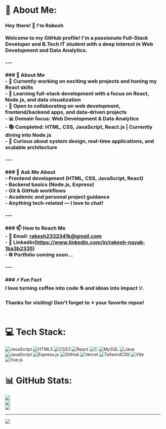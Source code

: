 # 💫 About Me:
### Hey there! 👋 I'm Rakesh<br><br>Welcome to my GitHub profile! I'm a passionate Full-Stack Developer and B.Tech IT student with a deep interest in Web Development and Data Analytics.<br><br>---<br><br>### 🚀 About Me<br>- 🔭 Currently working on exciting web projects and honing my React skills  <br>- 🌱 Learning full-stack development with a focus on React, Node.js, and data visualization  <br>- 👯 Open to collaborating on web development, frontend/backend apps, and data-driven projects  <br>- 📊 Domain focus: Web Development & Data Analytics  <br>- 📚 Completed: HTML, CSS, JavaScript, React.js | Currently diving into Node.js   <br>- 🧠 Curious about system design, real-time applications, and scalable architecture  <br><br>---<br><br>### 💬 Ask Me About<br>- Frontend development (HTML, CSS, JavaScript, React)<br>- Backend basics (Node.js, Express)<br>- Git & GitHub workflows<br>- Academic and personal project guidance<br>- Anything tech-related — I love to chat!<br><br>---<br><br>### 📫 How to Reach Me<br>- 📧 Email: rakesh2332341k@gmail.com<br>- 💼 LinkedIn(https://www.linkedin.com/in/rakesh-nayak-1ba3b2335)<br>- 🌐 Portfolio coming soon...<br><br>---<br><br>### ⚡ Fun Fact<br>I love turning coffee into code ☕ and ideas into impact 💡.<br><br>Thanks for visiting! Don't forget to ⭐ your favorite repos!<br><br>




# 💻 Tech Stack:
![JavaScript](https://img.shields.io/badge/javascript-%23323330.svg?style=for-the-badge&logo=javascript&logoColor=%23F7DF1E) ![HTML5](https://img.shields.io/badge/html5-%23E34F26.svg?style=for-the-badge&logo=html5&logoColor=white) ![CSS3](https://img.shields.io/badge/css3-%231572B6.svg?style=for-the-badge&logo=css3&logoColor=white) ![React](https://img.shields.io/badge/react-%2320232a.svg?style=for-the-badge&logo=react&logoColor=%2361DAFB) ![C](https://img.shields.io/badge/c-%2300599C.svg?style=for-the-badge&logo=c&logoColor=white) ![MySQL](https://img.shields.io/badge/mysql-4479A1.svg?style=for-the-badge&logo=mysql&logoColor=white) ![Java](https://img.shields.io/badge/java-%23ED8B00.svg?style=for-the-badge&logo=openjdk&logoColor=white) ![JavaScript](https://img.shields.io/badge/javascript-%23323330.svg?style=for-the-badge&logo=javascript&logoColor=%23F7DF1E) ![Express.js](https://img.shields.io/badge/express.js-%23404d59.svg?style=for-the-badge&logo=express&logoColor=%2361DAFB) ![GitHub](https://img.shields.io/badge/github-%23121011.svg?style=for-the-badge&logo=github&logoColor=white) ![Vercel](https://img.shields.io/badge/vercel-%23000000.svg?style=for-the-badge&logo=vercel&logoColor=white) ![TailwindCSS](https://img.shields.io/badge/tailwindcss-%2338B2AC.svg?style=for-the-badge&logo=tailwind-css&logoColor=white) ![Vite](https://img.shields.io/badge/vite-%23646CFF.svg?style=for-the-badge&logo=vite&logoColor=white) ![Vue.js](https://img.shields.io/badge/vue.js-%2335495e.svg?style=for-the-badge&logo=vuedotjs&logoColor=%234FC08D)
# 📊 GitHub Stats:
![](https://github-readme-stats.vercel.app/api?username=Rakesh000070&theme=radical&hide_border=false&include_all_commits=false&count_private=false)<br/>
![](https://nirzak-streak-stats.vercel.app/?user=Rakesh000070&theme=radical&hide_border=false)<br/>
![](https://github-readme-stats.vercel.app/api/top-langs/?username=Rakesh000070&theme=radical&hide_border=false&include_all_commits=false&count_private=false&layout=compact)

---
[![](https://visitcount.itsvg.in/api?id=Rakesh000070&icon=0&color=0)](https://visitcount.itsvg.in)

<!-- Proudly created with GPRM ( https://gprm.itsvg.in ) -->
